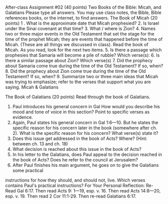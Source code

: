 After-class Assignment #02 (40 points)
Two Books of the Bible: Micah, and Galatians
Please type all answers.
You may use class notes, the Bible, Bible references books, or the internet, to find answers.
The Book of Micah (20 points)
1 . What is the approximate date that Micah prophesied?
2. Is Israel under the Sinai covenant at that time?
3. What / where is Zion?
4. Names two or three major events in the Old Testament that set the stage for the time of the prophet Micah; they are events that happened before the time of Micah. (These are all things we discussed in class).
Read the book of Micah. As you read, look for the next two items.
5. Is there a passage which prophesies that Samaria will become a pile of rubble? Which verse(s):
6. Is there a similar passage about Zion? Which verse(s)
7. Did the prophecy about Samaria come true during the time of the Old Testament? If so, when?
8. Did the prophecy about Zion come true during the time of the Old Testament? If so, when?
9. Summarize two or three main ideas that Micah was trying to emphasize; refer to the verses that support what you are saying.
Micah & Galatians

The Book of Galatians (20 points)
Read through the book of Galatians.
1. Paul introduces his general concern in Gal
How would you describe his mood and tone of voice in this section? Point to specific verses as evidence.
2. Again, Paul states his general concern in Gal 1:6—10. But he states the specific reason for his concern later in the book (somewhere after ch. 2).
What is the specific reason for his concern? What verse(s) state it?
3. Does this issue get addressed in the book of Acts?
Where? (Hint: between ch. 13 and ch. 18)
4. What decision is reached about this issue in the book of Acts?
5. In his letter to the Galatians, does Paul appeal to the decision reached in the book of Acts? Does he refer to the council at Jerusalem?
6. After Paul finishes his main argument, he goes on to give the Galatians some practical

instructions for how they should, and should not, live. Which verses contains Paul's practical instructions?
For Your Personal Reflection:
Re-Read Gal 6:17.
Then read Acts 9: 1—19, esp. v. 16.
Then read Acts 14:8—20, esp. v. 19.
Then read 2 Cor 11:1-29. Then re-read Galatians 6:17.

